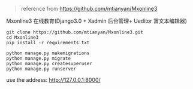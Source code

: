 > reference from https://github.com/mtianyan/Mxonline3


Mxonline3 在线教育(Django3.0 + Xadmin 后台管理+ Ueditor 富文本编辑器)


```
git clone https://github.com/mtianyan/Mxonline3.git
cd Mxonline3
pip install -r requirements.txt

python manage.py makemigrations
python manage.py migrate
python manage.py createsuperuser
python manage.py runserver
```

use the address: http://127.0.0.1:8000/
